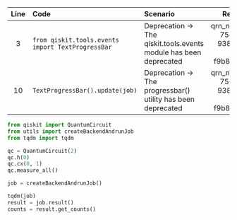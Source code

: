 | Line | Code | Scenario | Reference | Artifact | Refactoring |   
| :--: | :--- | :------- | :-------: | :------- | :---------- | 
| 3 | `from qiskit.tools.events import TextProgressBar` | Deprecation -> The qiskit.tools.events module has been deprecated | qrn_notax_ddbb-75eb347b-938e-47b4-ae4c-f9b885771b04 | qiskit.tools.events | `from tqdm import tqdm` | 
| 10 | `TextProgressBar().update(job)` | Deprecation -> The progressbar() utility has been deprecated | qrn_notax_ddbb-75eb347b-938e-47b4-ae4c-f9b885771b04 | TextProgressBar | `tqdm(job)` |

```python
from qiskit import QuantumCircuit
from utils import createBackendAndrunJob
from tqdm import tqdm

qc = QuantumCircuit(2)
qc.h(0)
qc.cx(0, 1)
qc.measure_all()

job = createBackendAndrunJob()

tqdm(job)
result = job.result()
counts = result.get_counts()
```